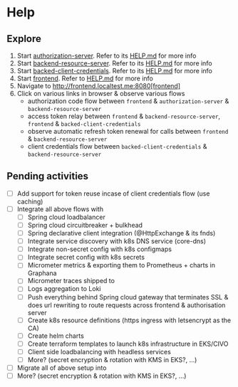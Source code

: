 # Help

## Explore

1. Start [authorization-server](authorization-server). Refer to its [HELP.md](authorization-server/HELP.md) for more info
2. Start [backend-resource-server](backend-resource-server). Refer to its [HELP.md](backend-resource-server/HELP.md) for more info
3. Start [backed-client-credentials](backed-client-credentials). Refer to its [HELP.md](backed-client-credentials/HELP.md) for more info
4. Start [frontend](frontend). Refer to [HELP.md](frontend/HELP.md) for more info
5. Navigate  to http://frontend.localtest.me:8080[frontend]
6. Click on various links in browser & observe various flows
    * authorization code flow between `frontend` & `authorization-server` & `backend-resource-server`
    * access token relay between `frontend` & `backend-resource-server`, `frontend` & `backed-client-credentials`
    * observe automatic refresh token renewal for calls between `frontend` & `backend-resource-server`
    * client credentials flow between `backed-client-credentials` & `backend-resource-server`

## Pending activities

- [ ] Add support for token reuse incase of client credentials flow (use caching)
- [ ] Integrate all above flows with
    - [ ] Spring cloud loadbalancer
    - [ ] Spring cloud circuitbreaker + bulkhead
    - [ ] Spring declarative client integration (@HttpExchange & its fnds)
    - [ ] Integrate service discovery with k8s DNS service (core-dns)
    - [ ] Integrate non-secret config with k8s configmaps
    - [ ] Integrate secret config with k8s secrets
    - [ ] Micrometer metrics & exporting them to Prometheus + charts in Graphana
    - [ ] Micrometer traces shipped to 
    - [ ] Logs aggregation to Loki
    - [ ] Push everything behind Spring cloud gateway that terminates SSL & does url rewriting to route requests across frontend & authorisation server
    - [ ] Create k8s resource definitions (https ingress with letsencrypt as the CA)
    - [ ] Create helm charts
    - [ ] Create terraform templates to launch k8s infrastructure in EKS/CIVO
    - [ ] Client side loadbalancing with headless services
    - [ ] More? (secret encryption & rotation with KMS in EKS?, ...)
- [ ] Migrate all of above setup into 
- [ ] More? (secret encryption & rotation with KMS in EKS?, ...)
